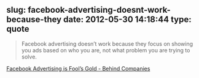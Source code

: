 slug: facebook-advertising-doesnt-work-because-they
date: 2012-05-30 14:18:44
type: quote
---

> Facebook advertising doesn’t work because they focus on showing you ads based on who you are, not what problem you are trying to solve.

[Facebook Advertising is Fool’s Gold - Behind Companies](http://behindcompanies.com/2012/05/facebook-fools-gold/)
